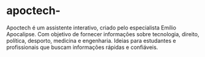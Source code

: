 # apoctech-
Apoctech é um assistente interativo, criado pelo especialista Emílio Apocalipse. Com objetivo de fornecer informações sobre tecnologia, direito, política, desporto, medicina e engenharia. Ideias para estudantes e profissionais que buscam informações rápidas e confiáveis.
